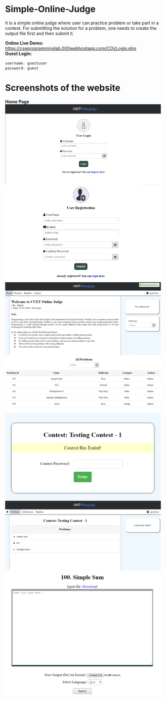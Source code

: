 # Simple-Online-Judge
It is a simple online judge where user can practice problem or take part in a contest. For submitting the solution for a problem, one needs to create the output file first and then submit it.

**Online Live Demo:** https://cseprogramminglab.000webhostapp.com/COj/Login.php <br/>
**Guest Login:**
```
username: guestuser
password: guest
```

# Screenshots of the website
**Home Page**
   ![alt text](https://github.com/bi11a1/Simple-Online-Judge/blob/master/Demo%20images/Capture.PNG)
![alt text](https://github.com/bi11a1/Simple-Online-Judge/blob/master/Demo%20images/Capture1.PNG)
![alt text](https://github.com/bi11a1/Simple-Online-Judge/blob/master/Demo%20images/Capture2.PNG)
![alt text](https://github.com/bi11a1/Simple-Online-Judge/blob/master/Demo%20images/Capture3.PNG)
![alt text](https://github.com/bi11a1/Simple-Online-Judge/blob/master/Demo%20images/Capture4.PNG)
![alt text](https://github.com/bi11a1/Simple-Online-Judge/blob/master/Demo%20images/Capture5.PNG)
![alt text](https://github.com/bi11a1/Simple-Online-Judge/blob/master/Demo%20images/Capture6.PNG)
